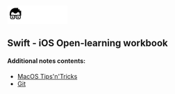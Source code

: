 <a href="README.md">
<img src=".readme/assets/codeacademy-white.svg" height="42">
</a>

## Swift - iOS Open-learning workbook

#### Additional notes contents:
- [MacOS Tips'n'Tricks](.readme/pages/macos_tips.md)
- [Git](.readme/pages/git_main.md)
